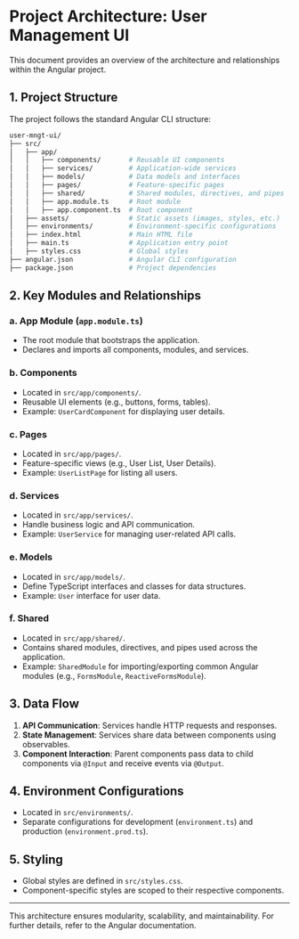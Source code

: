 # Project Architecture: User Management UI

This document provides an overview of the architecture and relationships within the Angular project.

## 1. Project Structure

The project follows the standard Angular CLI structure:

```bash
user-mngt-ui/
├── src/
│   ├── app/
│   │   ├── components/       # Reusable UI components
│   │   ├── services/         # Application-wide services
│   │   ├── models/           # Data models and interfaces
│   │   ├── pages/            # Feature-specific pages
│   │   ├── shared/           # Shared modules, directives, and pipes
│   │   ├── app.module.ts     # Root module
│   │   ├── app.component.ts  # Root component
│   ├── assets/               # Static assets (images, styles, etc.)
│   ├── environments/         # Environment-specific configurations
│   ├── index.html            # Main HTML file
│   ├── main.ts               # Application entry point
│   ├── styles.css            # Global styles
├── angular.json              # Angular CLI configuration
├── package.json              # Project dependencies
```

## 2. Key Modules and Relationships

### a. **App Module (`app.module.ts`)**

- The root module that bootstraps the application.
- Declares and imports all components, modules, and services.

### b. **Components**

- Located in `src/app/components/`.
- Reusable UI elements (e.g., buttons, forms, tables).
- Example: `UserCardComponent` for displaying user details.

### c. **Pages**

- Located in `src/app/pages/`.
- Feature-specific views (e.g., User List, User Details).
- Example: `UserListPage` for listing all users.

### d. **Services**

- Located in `src/app/services/`.
- Handle business logic and API communication.
- Example: `UserService` for managing user-related API calls.

### e. **Models**

- Located in `src/app/models/`.
- Define TypeScript interfaces and classes for data structures.
- Example: `User` interface for user data.

### f. **Shared**

- Located in `src/app/shared/`.
- Contains shared modules, directives, and pipes used across the application.
- Example: `SharedModule` for importing/exporting common Angular modules (e.g., `FormsModule`, `ReactiveFormsModule`).

## 3. Data Flow

1. **API Communication**: Services handle HTTP requests and responses.
2. **State Management**: Services share data between components using observables.
3. **Component Interaction**: Parent components pass data to child components via `@Input` and receive events via `@Output`.

## 4. Environment Configurations

- Located in `src/environments/`.
- Separate configurations for development (`environment.ts`) and production (`environment.prod.ts`).

## 5. Styling

- Global styles are defined in `src/styles.css`.
- Component-specific styles are scoped to their respective components.

---

This architecture ensures modularity, scalability, and maintainability. For further details, refer to the Angular documentation.
